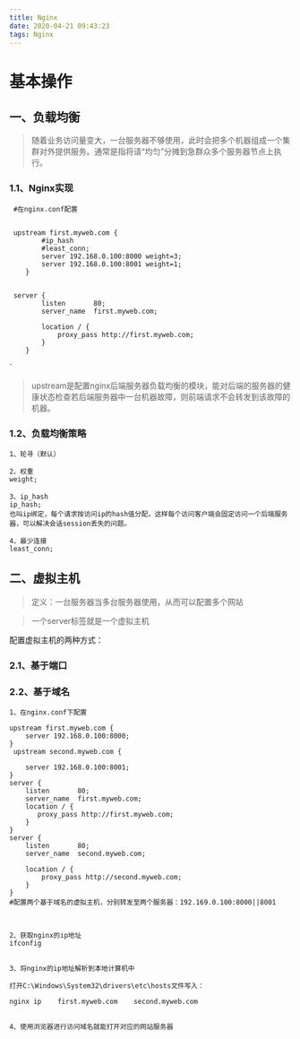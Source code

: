 ```yaml
---
title: Nginx
date: 2020-04-21 09:43:23
tags: Nginx
---
```




# 基本操作 #




## 一、负载均衡 ##



> 随着业务访问量变大，一台服务器不够使用，此时会把多个机器组成一个集群对外提供服务。通常是指将请“均匀”分摊到急群众多个服务器节点上执行。

### 1.1、Nginx实现 ###
     #在nginx.conf配置


     upstream first.myweb.com {
            #ip_hash
            #least_conn;
            server 192.168.0.100:8000 weight=3;
		    server 192.168.0.100:8001 weight=1;
        }


     server {
            listen       80;
            server_name  first.myweb.com;

            location / {
                proxy_pass http://first.myweb.com;
            }
        }
`


> upstream是配置nginx后端服务器负载均衡的模块，能对后端的服务器的健康状态检查若后端服务器中一台机器故障，则前端请求不会转发到该故障的机器。

### 1.2、负载均衡策略 ###
    1、轮寻（默认）

    2、权重
    weight;

    3、ip_hash
    ip_hash;
    也叫ip绑定，每个请求按访问ip的hash值分配，这样每个访问客户端会固定访问一个后端服务器，可以解决会话session丢失的问题。

    4、最少连接
    least_conn;





## 二、虚拟主机 ##



> 定义：一台服务器当多台服务器使用，从而可以配置多个网站

>一个server标签就是一个虚拟主机

配置虚拟主机的两种方式：

### 2.1、基于端口 ###




### 2.2、基于域名 ###
    1、在nginx.conf下配置

    upstream first.myweb.com {
        server 192.168.0.100:8000;
    }
     upstream second.myweb.com {

        server 192.168.0.100:8001;
    }
    server {
        listen       80;
        server_name  first.myweb.com;
        location / {
           proxy_pass http://first.myweb.com;
        }
    }
    server {
        listen       80;
        server_name  second.myweb.com;

        location / {
            proxy_pass http://second.myweb.com;
        }
    }
    #配置两个基于域名的虚拟主机，分别转发至两个服务器：192.169.0.100:8000||8001



    2、获取nginx的ip地址
    ifconfig


    3、将nginx的ip地址解析到本地计算机中

    打开C:\Windows\System32\drivers\etc\hosts文件写入：

    nginx ip    first.myweb.com    second.myweb.com

 
    4、使用浏览器进行访问域名就能打开对应的网站服务器



